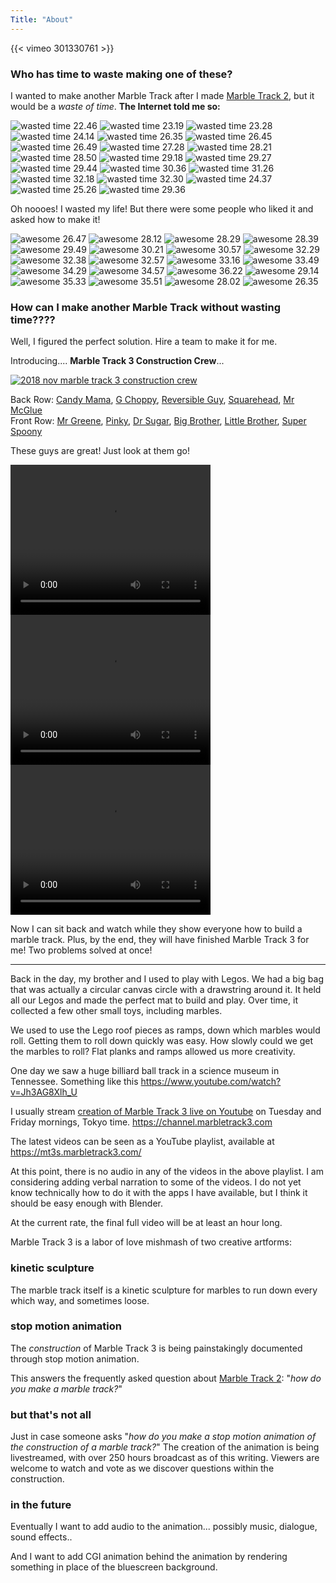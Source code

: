 ```yaml
---
Title: "About"
---
```


{{< vimeo 301330761 >}}

### Who has time to waste making one of these?


I wanted to make another Marble Track after I made [Marble Track 2](https://www.youtube.com/watch?v=mlUqu6QE7bw), but it would be a *waste of time*.  **The Internet told me so:**

![wasted time 22.46](//b.robnugen.com/art/marble_track_3/website/comments/haha/thumbs/wasted_time_22.46.png)
![wasted time 23.19](//b.robnugen.com/art/marble_track_3/website/comments/haha/thumbs/wasted_time_23.19.png)
![wasted time 23.28](//b.robnugen.com/art/marble_track_3/website/comments/haha/thumbs/wasted_time_23.28.png)
![wasted time 24.14](//b.robnugen.com/art/marble_track_3/website/comments/haha/thumbs/wasted_time_24.14.png)
![wasted time 26.35](//b.robnugen.com/art/marble_track_3/website/comments/haha/thumbs/wasted_time_26.35.png)
![wasted time 26.45](//b.robnugen.com/art/marble_track_3/website/comments/haha/thumbs/wasted_time_26.45.png)
![wasted time 26.49](//b.robnugen.com/art/marble_track_3/website/comments/haha/thumbs/wasted_time_26.49.png)
![wasted time 27.28](//b.robnugen.com/art/marble_track_3/website/comments/haha/thumbs/wasted_time_27.28.png)
![wasted time 28.21](//b.robnugen.com/art/marble_track_3/website/comments/haha/thumbs/wasted_time_28.21.png)
![wasted time 28.50](//b.robnugen.com/art/marble_track_3/website/comments/haha/thumbs/wasted_time_28.50.png)
![wasted time 29.18](//b.robnugen.com/art/marble_track_3/website/comments/haha/thumbs/wasted_time_29.18.png)
![wasted time 29.27](//b.robnugen.com/art/marble_track_3/website/comments/haha/thumbs/wasted_time_29.27.png)
![wasted time 29.44](//b.robnugen.com/art/marble_track_3/website/comments/haha/thumbs/wasted_time_29.44.png)
![wasted time 30.36](//b.robnugen.com/art/marble_track_3/website/comments/haha/thumbs/wasted_time_30.36.png)
![wasted time 31.26](//b.robnugen.com/art/marble_track_3/website/comments/haha/thumbs/wasted_time_31.26.png)
![wasted time 32.18](//b.robnugen.com/art/marble_track_3/website/comments/haha/thumbs/wasted_time_32.18.png)
![wasted time 32.30](//b.robnugen.com/art/marble_track_3/website/comments/haha/thumbs/wasted_time_32.30.png)
![wasted time 24.37](//b.robnugen.com/art/marble_track_3/website/comments/haha/thumbs/wasted_time_24.37.png)
![wasted time 25.26](//b.robnugen.com/art/marble_track_3/website/comments/haha/thumbs/wasted_time_25.26.png)
![wasted time 29.36](//b.robnugen.com/art/marble_track_3/website/comments/haha/thumbs/wasted_time_29.36.png)

Oh noooes!  I wasted my life!  But there were some people who liked it and asked how to make it!


![awesome 26.47](//b.robnugen.com/art/marble_track_3/website/comments/cool/thumbs/awesome_26.47.png)
![awesome 28.12](//b.robnugen.com/art/marble_track_3/website/comments/cool/thumbs/awesome_28.12.png)
![awesome 28.29](//b.robnugen.com/art/marble_track_3/website/comments/cool/thumbs/awesome_28.29.png)
![awesome 28.39](//b.robnugen.com/art/marble_track_3/website/comments/cool/thumbs/awesome_28.39.png)
![awesome 29.49](//b.robnugen.com/art/marble_track_3/website/comments/cool/thumbs/awesome_29.49.png)
![awesome 30.21](//b.robnugen.com/art/marble_track_3/website/comments/cool/thumbs/awesome_30.21.png)
![awesome 30.57](//b.robnugen.com/art/marble_track_3/website/comments/cool/thumbs/awesome_30.57.png)
![awesome 32.29](//b.robnugen.com/art/marble_track_3/website/comments/cool/thumbs/awesome_32.29.png)
![awesome 32.38](//b.robnugen.com/art/marble_track_3/website/comments/cool/thumbs/awesome_32.38.png)
![awesome 32.57](//b.robnugen.com/art/marble_track_3/website/comments/cool/thumbs/awesome_32.57.png)
![awesome 33.16](//b.robnugen.com/art/marble_track_3/website/comments/cool/thumbs/awesome_33.16.png)
![awesome 33.49](//b.robnugen.com/art/marble_track_3/website/comments/cool/thumbs/awesome_33.49.png)
![awesome 34.29](//b.robnugen.com/art/marble_track_3/website/comments/cool/thumbs/awesome_34.29.png)
![awesome 34.57](//b.robnugen.com/art/marble_track_3/website/comments/cool/thumbs/awesome_34.57.png)
![awesome 36.22](//b.robnugen.com/art/marble_track_3/website/comments/cool/thumbs/awesome_36.22.png)
![awesome 29.14](//b.robnugen.com/art/marble_track_3/website/comments/cool/thumbs/awesome_29.14.png)
![awesome 35.33](//b.robnugen.com/art/marble_track_3/website/comments/cool/thumbs/awesome_35.33.png)
![awesome 35.51](//b.robnugen.com/art/marble_track_3/website/comments/cool/thumbs/awesome_35.51.png)
![awesome 28.02](//b.robnugen.com/art/marble_track_3/website/comments/cool/thumbs/awesome_28.02.png)
![awesome 26.35](//b.robnugen.com/art/marble_track_3/website/comments/cool/thumbs/awesome_26.35.png)

### How can I make another Marble Track without wasting time????

Well, I figured the perfect solution.  Hire a team to make it for me.

Introducing.... **Marble Track 3 Construction Crew**...

[![2018 nov marble track 3 construction crew](//b.robnugen.com/art/marble_track_3/construction/2018/thumbs/2018_nov_marble_track_3_construction_crew.jpg)](//b.robnugen.com/art/marble_track_3/construction/2018/2018_nov_marble_track_3_construction_crew.jpg)

Back Row: [Candy Mama](/w/cm), [G Choppy](/w/gc), [Reversible Guy](/w/rg), [Squarehead](/w/square), [Mr McGlue](/w/mmg)<br/>
Front Row: [Mr Greene](/w/mg), [Pinky](/w/pink), [Dr Sugar](/w/ds), [Big Brother](/w/big), [Little Brother](/w/lil), [Super Spoony](/w/spoon)

These guys are great!  Just look at them go!

<video width="320" height="240" controls loop>
<source src="https://b.robnugen.com/art/marble_track_3/workers/snippets/quick_look_francois_installs_stage.mp4" type="video/mp4">
</video>

<video width="320" height="240" controls loop>
<source src="https://b.robnugen.com/art/marble_track_3/workers/snippets/quick_look_g_choppy_cuts.mp4" type="video/mp4">
</video>

<video width="320" height="240" controls loop>
<source src="https://b.robnugen.com/art/marble_track_3/workers/snippets/quick_look_help_you_up.mp4" type="video/mp4">
</video>

Now I can sit back and watch while they show everyone how to build a marble track.  Plus, by the end, they will have finished Marble Track 3 for me!  Two problems solved at once!

-------

Back in the day, my brother and I used to play with Legos.  We had a big bag that was actually a circular canvas circle with a drawstring around it.  It held all our Legos and made the perfect mat to build and play.  Over time, it collected a few other small toys, including marbles.

We used to use the Lego roof pieces as ramps, down which marbles would roll.  Getting them to roll down quickly was easy.  How slowly could we get the marbles to roll?  Flat planks and ramps allowed us more creativity.

One day we saw a huge billiard ball track in a science museum in Tennessee.  Something like this https://www.youtube.com/watch?v=Jh3AG8Xlh_U




I usually stream [creation of Marble Track 3 live on Youtube](https://www.youtube.com/channel/UCHiQhB8J_KI2LYQ7dsexfLw) on Tuesday and Friday mornings, Tokyo time.  https://channel.marbletrack3.com

The latest videos can be seen as a YouTube playlist, available at https://mt3s.marbletrack3.com/

At this point, there is no audio in any of the videos in the above playlist.  I am considering adding verbal narration to some of the videos.  I do not yet know technically how to do it with the apps I have available, but I think it should be easy enough with Blender.

At the current rate, the final full video will be at least an hour long.


Marble Track 3 is a labor of love mishmash of two creative artforms:

### kinetic sculpture

The marble track itself is a kinetic sculpture for marbles to run down every which way, and sometimes loose.

### stop motion animation

The *construction* of Marble Track 3 is being painstakingly documented through stop motion animation.

This answers the frequently asked question about [Marble Track 2](http://mt2.robnugen.com/): "*how do you make a marble track?*"

### but that's not all

Just in case someone asks "*how do you make a stop motion animation of the construction of a marble track?*" The creation of the animation is being livestreamed, with over 250 hours broadcast as of this writing.  Viewers are welcome to watch and vote as we discover questions within the construction.

### in the future

Eventually I want to add audio to the animation...  possibly music, dialogue, sound effects..

And I want to add CGI animation behind the animation by rendering something in place of the bluescreen background.